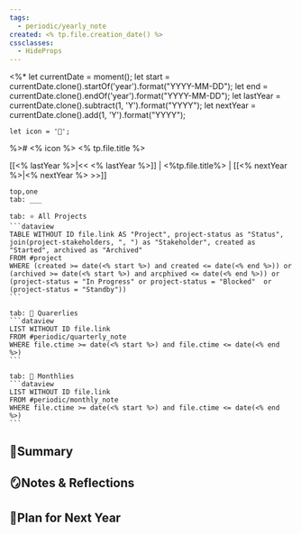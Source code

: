 ```yaml
---
tags:
  - periodic/yearly_note
created: <% tp.file.creation_date() %>
cssclasses:
  - HideProps
---
```

<%* 
	let currentDate = moment();
	let start = currentDate.clone().startOf('year').format("YYYY-MM-DD");
	let end = currentDate.clone().endOf('year').format("YYYY-MM-DD");
	let lastYear = currentDate.clone().subtract(1, 'Y').format("YYYY");
	let nextYear = currentDate.clone().add(1, 'Y').format("YYYY");

	let icon = '📂';
%># <% icon %> <% tp.file.title %>

[[<% lastYear %>|<< <% lastYear %>]] | <%tp.file.title%> | [[<% nextYear %>|<% nextYear %> >>]]

````tabs
top,one
tab: ___

tab: ⭐ All Projects
```dataview
TABLE WITHOUT ID file.link AS "Project", project-status as "Status", join(project-stakeholders, ", ") as "Stakeholder", created as "Started", archived as "Archived"
FROM #project
WHERE (created >= date(<% start %>) and created <= date(<% end %>)) or (archived >= date(<% start %>) and arcphived <= date(<% end %>)) or (project-status = "In Progress" or project-status = "Blocked"  or (project-status = "Standby"))
```

tab: 🔄 Quarerlies
```dataview
LIST WITHOUT ID file.link
FROM #periodic/quarterly_note 
WHERE file.ctime >= date(<% start %>) and file.ctime <= date(<% end %>)
```

tab: 🔄 Monthlies
```dataview
LIST WITHOUT ID file.link
FROM #periodic/monthly_note 
WHERE file.ctime >= date(<% start %>) and file.ctime <= date(<% end %>)
```

````

## 🌳Summary


## 🪞Notes & Reflections

  
## 🌱Plan for Next Year
